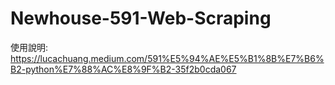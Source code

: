 # Newhouse-591-Web-Scraping

使用說明:
https://lucachuang.medium.com/591%E5%94%AE%E5%B1%8B%E7%B6%B2-python%E7%88%AC%E8%9F%B2-35f2b0cda067
